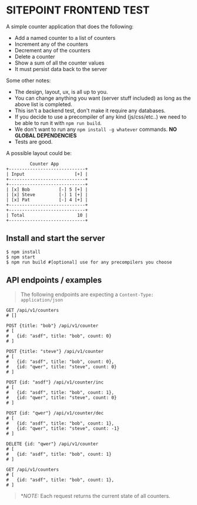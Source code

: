 # SITEPOINT FRONTEND TEST

A simple counter application that does the following:
* Add a named counter to a list of counters
* Increment any of the counters
* Decrement any of the counters
* Delete a counter
* Show a sum of all the counter values
* It must persist data back to the server


Some other notes:
* The design, layout, ux, is all up to you.
* You can change anything you want (server stuff included) as long as the above list is completed.
* This isn't a backend test, don't make it require any databases.
* If you decide to use a precompiler of any kind (js/css/etc..) we need to be able to run it with `npm run build`.
* We don't want to run any `npm install -g whatever` commands. **NO GLOBAL DEPENDENCIES**
* Tests are good.

A possible layout could be:
```
         Counter App
+-----------------------------+
| Input                   [+] |
+-----------------------------+
+-----------------------------+
| [x] Bob           [-] 5 [+] |
| [x] Steve         [-] 1 [+] |
| [x] Pat           [-] 4 [+] |
+-----------------------------+
+-----------------------------+
| Total                    10 |
+-----------------------------+
```

## Install and start the server

```
$ npm install
$ npm start
$ npm run build #[optional] use for any precompilers you choose
```

## API endpoints / examples

> The following endpoints are expecting a `Content-Type: application/json`

```
GET /api/v1/counters
# []

POST {title: "bob"} /api/v1/counter
# [
#   {id: "asdf", title: "bob", count: 0}
# ]

POST {title: "steve"} /api/v1/counter
# [
#   {id: "asdf", title: "bob", count: 0},
#   {id: "qwer", title: "steve", count: 0}
# ]

POST {id: "asdf"} /api/v1/counter/inc
# [
#   {id: "asdf", title: "bob", count: 1},
#   {id: "qwer", title: "steve", count: 0}
# ]

POST {id: "qwer"} /api/v1/counter/dec
# [
#   {id: "asdf", title: "bob", count: 1},
#   {id: "qwer", title: "steve", count: -1}
# ]

DELETE {id: "qwer"} /api/v1/counter
# [
#   {id: "asdf", title: "bob", count: 1}
# ]

GET /api/v1/counters
# [
#   {id: "asdf", title: "bob", count: 1},
# ]
```

> **NOTE:* Each request returns the current state of all counters.
